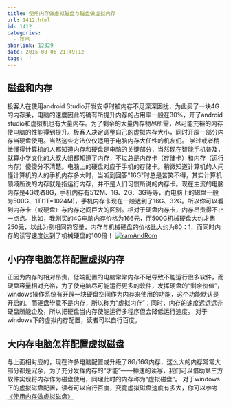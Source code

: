 ```yaml
---
title: 使用内存做虚拟磁盘与磁盘做虚拟内存
url: 1412.html
id: 1412
categories:
  - 技术
abbrlink: 12329
date: 2015-08-06 21:49:12
tags: ''
---
```


磁盘和内存
-----

极客人在使用android Studio开发安卓时被内存不足深深困扰，为此买了一块4G的内存条，电脑的速度因此的确有所提升内存的占用率一般在30%，开了android studio和虚拟机也有大量内存。为了剩余的大量内存物尽所需，尽可能充裕的内存使电脑的性能得到提升。极客人决定调整自己的虚拟内存大小，同时开辟一部分内存当硬盘使用。当然这些方法仅仅适用于电脑内存大任性的机友们。 学过或者稍微懂得计算机的人都知道内存和硬盘是电脑的关键部分，当然现在智能手机普及，就算小学文化的大叔大姐都知道了内存，不过总是内存卡（存储卡）和内存（运行内存）傻傻分不清楚。电脑上的硬盘对应于手机的存储卡。稍微知道计算机的人问懂计算机的人的手机内存多大时，当听到回答"16G"时总是苦笑不得，其实计算机领域所说的内存就是指运行内存，并不是人们习惯所说的内存卡。现在主流的电脑内存是4G或者8G，手机内存有512M、1G、2G、3G等等，而电脑上的磁盘一般为500G、1T(1T=1024M)，手机内存卡现在一般达到了16G、32G。所以你可以看到内存卡（或硬盘）与内存之间巨大的区别。相对于硬盘内存卡，内存昂贵得不止一点点。比如，我刚买的4G电脑内存价格为166元，而500G机械硬盘大约才售250元，以此为例相同的容量，内存与机械硬盘的价格比大约为80：1，而同时内存的读写速度达到了机械硬盘的100倍！ [![ramAndRom](http://baiyuan.wang/wp-content/uploads/2015/08/ramAndRom.jpg)](http://baiyuan.wang/wp-content/uploads/2015/08/ramAndRom.jpg)    

小内存电脑怎样配置虚拟内存
-------------

正因为内存的相对昂贵，低端配置的电脑常常内存不足导致不能运行很多软件，而硬盘容量相对充裕，为了使电脑尽可能运行更多的软件，发挥硬盘的“剩余价值”，windows操作系统有开辟一块硬盘空间作为内存来使用的功能，这个功能默认是开启的。而硬盘毕竟不是内存，所以称为“虚拟内存”；同时，内存的速度远远远非硬盘所能企及，所以把硬盘当内存使能运行多程序但会降低运行速度。 对于windows下的虚拟内存配置，读者可以自行百度。

大内存电脑怎样配置虚拟磁盘
-------------

与上面相对应的，现在许多电脑配置或升级了8G/16G内存，这么大的内存常常大部分都是冗余，为了充分发挥内存的“才能”——神速的读写，我们可以借助第三方软件实现将内存作为磁盘使用，同理此时的内存称为“虚拟磁盘”。 对于windows下的虚拟磁盘配置，读者可以自行百度，究竟虚拟磁盘速度有多大，你可以参考[《使用内存做虚拟磁盘》](http://baiyuan.wang/use-memory-as-virtual-disk.html)